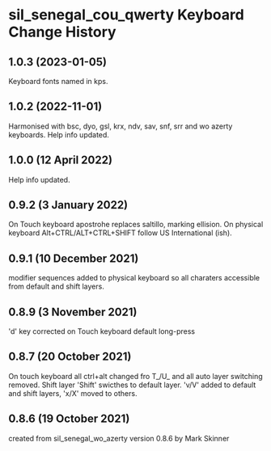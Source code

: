 sil_senegal_cou_qwerty Keyboard Change History
==========================================

1.0.3 (2023-01-05)
------------------------
Keyboard fonts named in kps.

1.0.2 (2022-11-01)
------------------------
Harmonised with bsc, dyo, gsl, krx, ndv, sav, snf, srr and wo azerty keyboards.
Help info updated.

1.0.0 (12 April 2022)
------------------------
Help info updated.

0.9.2 (3 January 2022)
------------------------
On Touch keyboard apostrohe replaces saltillo, marking ellision. On physical keyboard Alt+CTRL/ALT+CTRL+SHIFT follow US International (ish).

0.9.1 (10 December 2021)
------------------------
modifier sequences added to physical keyboard so all charaters accessible from default and shift layers.

0.8.9 (3 November 2021)
------------------------
'd' key corrected on Touch keyboard default long-press

0.8.7 (20 October 2021)
------------------------
On touch keyboard all ctrl+alt changed fro T_/U_ and all auto layer switching removed.
Shift layer 'Shift' swicthes to default layer.
'v/V' added to default and shift layers, 'x/X' moved to others.

0.8.6 (19 October 2021)
------------------------
created from sil_senegal_wo_azerty version 0.8.6 by Mark Skinner

